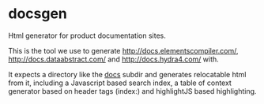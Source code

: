 # docsgen
Html generator for product documentation sites. 

This is the tool we use to generate http://docs.elementscompiler.com/, http://docs.dataabstract.com/ and http://docs.hydra4.com/ with.

It expects a directory like the [docs](docs) subdir and generates relocatable html from it, including a Javascript based search index, a table of context generator based on header tags (index:) and highlightJS based highlighting.
